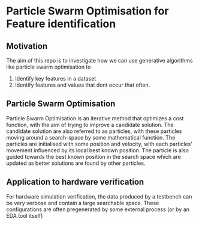 # Particle Swarm Optimisation for Feature identification

## Motivation
The aim of this repo is to investigate how we can use generative algorithms like particle swarm optimisation to

1. Identify key features in a dataset
2. Identify features and values that dont occur that often.

## Particle Swarm Optimisation

Particle Swarm Optimisation is an iterative method that optimizes a cost function, with the aim of trying to improve a candidate solution. The candidate solution are also referred to as particles, with these particles moving around a search-space by some mathematical function. The particles are initialised with some position and velocity, with each particles' movement influenced by its local best known position. The particle is also guided towards the best known position in the search space which are updated as better solutions are found by other particles. 

## Application to hardware verification

For hardware simulation verification, the data produced by a testbench can be very verbose and contain a large searchable space. These configurations are often pregenerated by some external process (or by an EDA tool itself)
